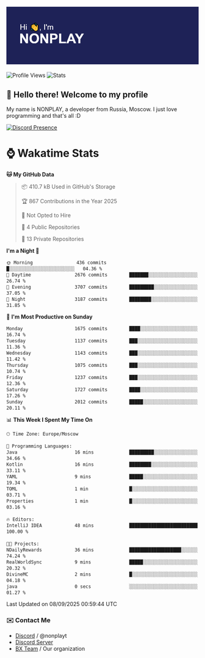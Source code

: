 ![Discord Presence](./header.png)
<br></br>
![Profile Views](https://komarev.com/ghpvc/?username=NONPLAYT&color=blue&style=for-the-badge)
![Stats](https://img.shields.io/badge/0%25-OPTIMIZED-orange?style=for-the-badge)


## :wave: Hello there! Welcome to my profile

My name is NONPLAY, a developer from Russia, Moscow. I just love programming and that's all :D

[![Discord Presence](https://lanyard.cnrad.dev/api/597087584090587177?showDisplayName=true)](https://discord.com/users/597087584090587177) 

# ⌚ Wakatime Stats

<!--START_SECTION:waka-->
**🐱 My GitHub Data** 

> 📦 410.7 kB Used in GitHub's Storage 
 > 
> 🏆 867 Contributions in the Year 2025
 > 
> 🚫 Not Opted to Hire
 > 
> 📜 4 Public Repositories 
 > 
> 🔑 13 Private Repositories 
 > 
**I'm a Night 🦉** 

```text
🌞 Morning                436 commits         █░░░░░░░░░░░░░░░░░░░░░░░░   04.36 % 
🌆 Daytime                2676 commits        ███████░░░░░░░░░░░░░░░░░░   26.74 % 
🌃 Evening                3707 commits        █████████░░░░░░░░░░░░░░░░   37.05 % 
🌙 Night                  3187 commits        ████████░░░░░░░░░░░░░░░░░   31.85 % 
```
📅 **I'm Most Productive on Sunday** 

```text
Monday                   1675 commits        ████░░░░░░░░░░░░░░░░░░░░░   16.74 % 
Tuesday                  1137 commits        ███░░░░░░░░░░░░░░░░░░░░░░   11.36 % 
Wednesday                1143 commits        ███░░░░░░░░░░░░░░░░░░░░░░   11.42 % 
Thursday                 1075 commits        ███░░░░░░░░░░░░░░░░░░░░░░   10.74 % 
Friday                   1237 commits        ███░░░░░░░░░░░░░░░░░░░░░░   12.36 % 
Saturday                 1727 commits        ████░░░░░░░░░░░░░░░░░░░░░   17.26 % 
Sunday                   2012 commits        █████░░░░░░░░░░░░░░░░░░░░   20.11 % 
```


📊 **This Week I Spent My Time On** 

```text
🕑︎ Time Zone: Europe/Moscow

💬 Programming Languages: 
Java                     16 mins             █████████░░░░░░░░░░░░░░░░   34.66 % 
Kotlin                   16 mins             ████████░░░░░░░░░░░░░░░░░   33.11 % 
YAML                     9 mins              █████░░░░░░░░░░░░░░░░░░░░   19.34 % 
TOML                     1 min               █░░░░░░░░░░░░░░░░░░░░░░░░   03.71 % 
Properties               1 min               █░░░░░░░░░░░░░░░░░░░░░░░░   03.16 % 

🔥 Editors: 
IntelliJ IDEA            48 mins             █████████████████████████   100.00 % 

🐱‍💻 Projects: 
NDailyRewards            36 mins             ███████████████████░░░░░░   74.24 % 
RealWorldSync            9 mins              █████░░░░░░░░░░░░░░░░░░░░   20.32 % 
DivineMC                 2 mins              █░░░░░░░░░░░░░░░░░░░░░░░░   04.18 % 
java                     0 secs              ░░░░░░░░░░░░░░░░░░░░░░░░░   01.27 % 
```


 Last Updated on 08/09/2025 00:59:44 UTC
<!--END_SECTION:waka-->

### ✉️ Contact Me

- [Discord](https://discord.com/users/597087584090587177) / @nonplayt
- [Discord Server](https://discord.gg/qNyybSSPm5)
- [BX Team](https://github.com/BX-Team) / Our organization
